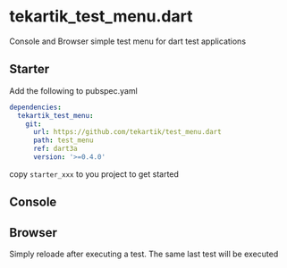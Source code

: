 # tekartik_test_menu.dart

Console and Browser simple test menu for dart test applications

## Starter

Add the following to pubspec.yaml

```yaml
dependencies:
  tekartik_test_menu:
    git:
      url: https://github.com/tekartik/test_menu.dart
      path: test_menu
      ref: dart3a
      version: '>=0.4.0'
```

copy `starter_xxx` to you project to get started

## Console

## Browser

Simply reloade after executing a test. The same last test will be executed
